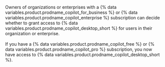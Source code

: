 Owners of organizations or enterprises with a {% data variables.product.prodname_copilot_for_business %} or {% data variables.product.prodname_copilot_enterprise %} subscription can decide whether to grant access to {% data variables.product.prodname_copilot_desktop_short %} for users in their organization or enterprise.
<br><br>
If you have a {% data variables.product.prodname_copilot_free %} or {% data variables.product.prodname_copilot_pro %} subscription, you now have access to {% data variables.product.prodname_copilot_desktop_short %}.
